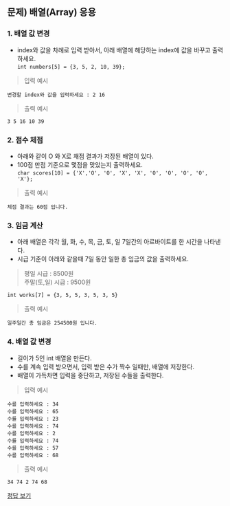 ## 문제) 배열(Array) 응용

### 1. 배열 값 변경
* index와 값을 차례로 입력 받아서, 아래 배열에 해당하는 index에 값을 바꾸고 출력 하세요.  
`int numbers[5] = {3, 5, 2, 10, 39};`

> 입력 예시
 
 ```
 변경할 index와 값을 입력하세요 : 2 16
 ```
 
> 출력 예시

 ```
3 5 16 10 39 
 ```
 
### 2. 점수 체점
* 아래와 같이 O 와 X로 채점 결과가 저장된 배열이 있다.
* 100점 만점 기준으로 몇점을 맞았는지 출력하세요.  
`char scores[10] = {'X','O', 'O', 'X', 'X', 'O', 'O', 'O', 'O', 'X'};`

> 출력 예시

 ```
체점 결과는 60점 입니다. 
 ```
 
### 3. 임금 계산
* 아래 배열은 각각 월, 화, 수, 목, 금, 토, 일 7일간의 아르바이트를 한 시간을 나타낸다.
* 시급 기준이 아래와 같을때 7일 동안 일한 총 임금의 값을 출력하세요.

> 평일 시급 : 8500원  
> 주말(토,일) 시급 : 9500원

`int works[7] = {3, 5, 5, 3, 5, 3, 5}`

> 출력 예시

 ```
일주일간 총 임금은 254500원 입니다.
 ```
 
### 4. 배열 값 변경
* 길이가 5인 int 배열을 만든다.
* 수를 계속 입력 받으면서, 입력 받은 수가 짝수 일때만, 배열에 저장한다.
* 배열이 가득차면 입력을 중단하고, 저장된 수들을 출력한다.

> 입력 예시
 
 ```
수를 입력하세요 : 34
수를 입력하세요 : 65
수를 입력하세요 : 23
수를 입력하세요 : 74
수를 입력하세요 : 2
수를 입력하세요 : 74
수를 입력하세요 : 57
수를 입력하세요 : 68
 ```
 
> 출력 예시

 ```
34 74 2 74 68
 ```
 
[정답 보기](quiz02.c)
